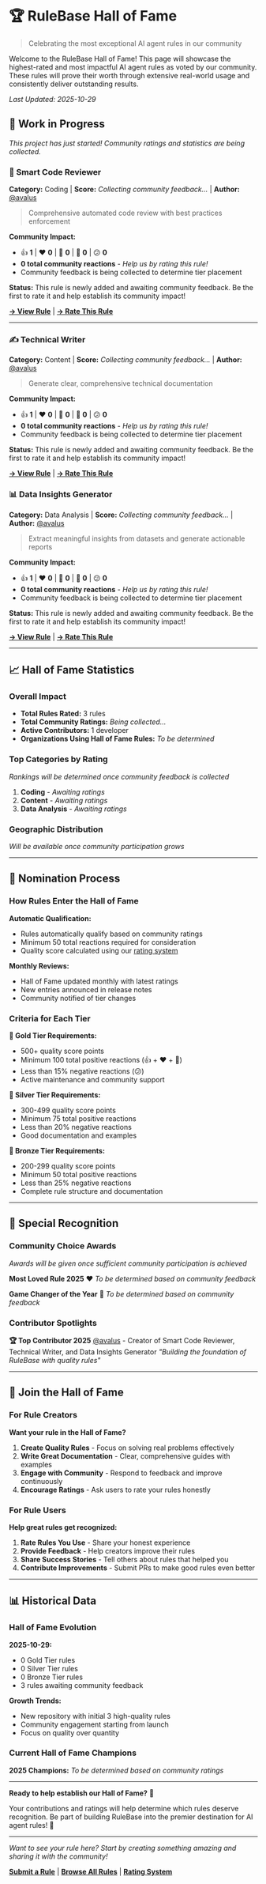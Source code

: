 # 🏆 RuleBase Hall of Fame

> Celebrating the most exceptional AI agent rules in our community

Welcome to the RuleBase Hall of Fame! This page will showcase the highest-rated and most impactful AI agent rules as voted by our community. These rules will prove their worth through extensive real-world usage and consistently deliver outstanding results.

*Last Updated: 2025-10-29*

## 🚧 Work in Progress

*This project has just started! Community ratings and statistics are being collected.*

### 🔧 Smart Code Reviewer
**Category:** Coding | **Score:** *Collecting community feedback...* | **Author:** [@avalus](https://github.com/avalus)

> Comprehensive automated code review with best practices enforcement

**Community Impact:**
- 👍 **1** | ❤️ **0** | 🚀 **0** | 👀 **0** | 😕 **0**
- **0 total community reactions** - *Help us by rating this rule!*
- Community feedback is being collected to determine tier placement

**Status:**
This rule is newly added and awaiting community feedback. Be the first to rate it and help establish its community impact!

[**→ View Rule**](./rules/coding/smart-code-reviewer/) | [**→ Rate This Rule**](./rules/coding/smart-code-reviewer/README.md)

---

### ✍️ Technical Writer
**Category:** Content | **Score:** *Collecting community feedback...* | **Author:** [@avalus](https://github.com/avalus)

> Generate clear, comprehensive technical documentation

**Community Impact:**
- 👍 **1** | ❤️ **0** | 🚀 **0** | 👀 **0** | 😕 **0**
- **0 total community reactions** - *Help us by rating this rule!*
- Community feedback is being collected to determine tier placement

**Status:**
This rule is newly added and awaiting community feedback. Be the first to rate it and help establish its community impact!

[**→ View Rule**](./rules/content/technical-writer/) | [**→ Rate This Rule**](./rules/content/technical-writer/README.md)

### 📊 Data Insights Generator  
**Category:** Data Analysis | **Score:** *Collecting community feedback...* | **Author:** [@avalus](https://github.com/avalus)

> Extract meaningful insights from datasets and generate actionable reports

**Community Impact:**
- 👍 **1** | ❤️ **0** | 🚀 **0** | 👀 **0** | 😕 **0**
- **0 total community reactions** - *Help us by rating this rule!*
- Community feedback is being collected to determine tier placement

**Status:**
This rule is newly added and awaiting community feedback. Be the first to rate it and help establish its community impact!

[**→ View Rule**](./rules/data-analysis/insights-generator/) | [**→ Rate This Rule**](./rules/data-analysis/insights-generator/README.md)

---

## 📈 Hall of Fame Statistics

### Overall Impact
- **Total Rules Rated:** 3 rules
- **Total Community Ratings:** *Being collected...*
- **Active Contributors:** 1 developer
- **Organizations Using Hall of Fame Rules:** *To be determined*

### Top Categories by Rating
*Rankings will be determined once community feedback is collected*

1. **Coding** - *Awaiting ratings*
2. **Content** - *Awaiting ratings*
3. **Data Analysis** - *Awaiting ratings*

### Geographic Distribution
*Will be available once community participation grows*

---

## 🎯 Nomination Process

### How Rules Enter the Hall of Fame

**Automatic Qualification:**
- Rules automatically qualify based on community ratings
- Minimum 50 total reactions required for consideration
- Quality score calculated using our [rating system](./RATING_SYSTEM.md)

**Monthly Reviews:**
- Hall of Fame updated monthly with latest ratings
- New entries announced in release notes
- Community notified of tier changes

### Criteria for Each Tier

**🥇 Gold Tier Requirements:**
- 500+ quality score points
- Minimum 100 total positive reactions (👍 + ❤️ + 🚀)
- Less than 15% negative reactions (😕)
- Active maintenance and community support

**🥈 Silver Tier Requirements:**
- 300-499 quality score points
- Minimum 75 total positive reactions
- Less than 20% negative reactions
- Good documentation and examples

**🥉 Bronze Tier Requirements:**
- 200-299 quality score points
- Minimum 50 total positive reactions
- Less than 25% negative reactions
- Complete rule structure and documentation

---

## 🏅 Special Recognition

### Community Choice Awards

*Awards will be given once sufficient community participation is achieved*

**Most Loved Rule 2025** ❤️
*To be determined based on community feedback*

**Game Changer of the Year** 🚀
*To be determined based on community feedback*

### Contributor Spotlights

**🏆 Top Contributor 2025**
[@avalus](https://github.com/avalus) - Creator of Smart Code Reviewer, Technical Writer, and Data Insights Generator
*"Building the foundation of RuleBase with quality rules"*

---

## 🎉 Join the Hall of Fame

### For Rule Creators

**Want your rule in the Hall of Fame?**
1. **Create Quality Rules** - Focus on solving real problems effectively
2. **Write Great Documentation** - Clear, comprehensive guides with examples
3. **Engage with Community** - Respond to feedback and improve continuously
4. **Encourage Ratings** - Ask users to rate your rules honestly

### For Rule Users

**Help great rules get recognized:**
1. **Rate Rules You Use** - Share your honest experience
2. **Provide Feedback** - Help creators improve their rules
3. **Share Success Stories** - Tell others about rules that helped you
4. **Contribute Improvements** - Submit PRs to make good rules even better

---

## 📊 Historical Data

### Hall of Fame Evolution

**2025-10-29:**
- 0 Gold Tier rules
- 0 Silver Tier rules  
- 0 Bronze Tier rules
- 3 rules awaiting community feedback

**Growth Trends:**
- New repository with initial 3 high-quality rules
- Community engagement starting from launch
- Focus on quality over quantity

### Current Hall of Fame Champions

**2025 Champions:**
*To be determined based on community ratings*

---

**Ready to help establish our Hall of Fame?** 🎉

Your contributions and ratings will help determine which rules deserve recognition. Be part of building RuleBase into the premier destination for AI agent rules! 🚀

---

*Want to see your rule here? Start by creating something amazing and sharing it with the community!*

**[Submit a Rule](./CONTRIBUTING.md)** | **[Browse All Rules](./rules/)** | **[Rating System](./RATING_SYSTEM.md)**